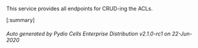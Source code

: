 






This service provides all endpoints for CRUD-ing the ACLs.

[:summary]

###### Auto generated by Pydio Cells Enterprise Distribution v2.1.0-rc1 on 22-Jun-2020
